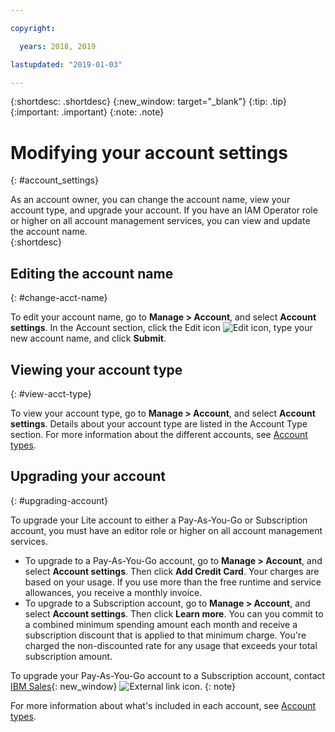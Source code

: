 ```yaml
---

copyright:

  years: 2018, 2019

lastupdated: "2019-01-03" 

---
```


{:shortdesc: .shortdesc}
{:new_window: target="_blank"}
{:tip: .tip}
{:important: .important}
{:note: .note}


# Modifying your account settings
{: #account_settings}

As an account owner, you can change the account name, view your account type, and upgrade your account. If you have an IAM Operator role or higher on all account management services, you can view and update the account name.  
{:shortdesc}

## Editing the account name
{: #change-acct-name}

To edit your account name, go to **Manage > Account**, and select **Account settings**. In the Account section, click the Edit icon ![Edit icon](../icons/edit-tagging.svg), type your new account name, and click **Submit**. 

## Viewing your account type
{: #view-acct-type}

To view your account type, go to **Manage > Account**, and select **Account settings**. Details about your account type are listed in the Account Type section. For more information about the different accounts, see [Account types](/docs/account/index.html#accounts). 

## Upgrading your account
{: #upgrading-account}

To upgrade your Lite account to either a Pay-As-You-Go or Subscription account, you must have an editor role or higher on all account management services. 
  * To upgrade to a Pay-As-You-Go account, go to **Manage > Account**, and select **Account settings**. Then click **Add Credit Card**. Your charges are based on your usage. If you use more than the free runtime and service allowances, you receive a monthly invoice.
  * To upgrade to a Subscription account, go to **Manage > Account**, and select **Account settings**. Then click **Learn more**. You can you commit to a combined minimum spending amount each month and receive a subscription discount that is applied to that minimum charge. You're charged the non-discounted rate for any usage that exceeds your total subscription amount.

To upgrade your Pay-As-You-Go account to a Subscription account, contact [IBM Sales](https://www.ibm.com/cloud-computing/bluemix/contact-us){: new_window} ![External link icon](../icons/launch-glyph.svg "External link icon").
{: note}

For more information about what's included in each account, see [Account types](/docs/account/index.html#accounts). 
